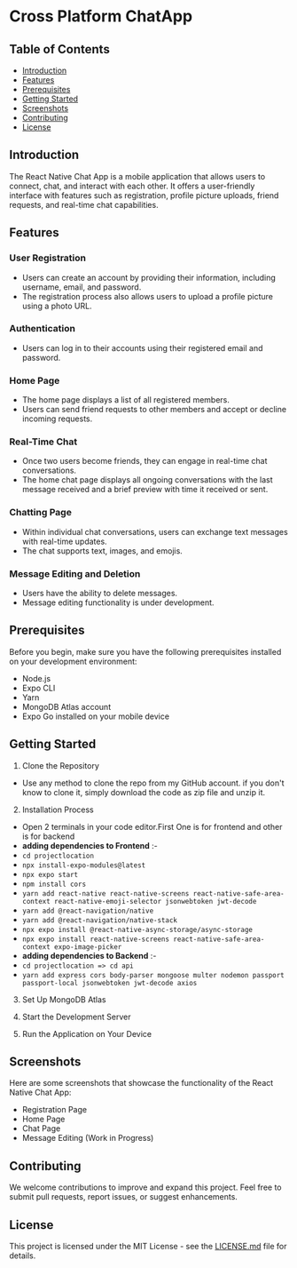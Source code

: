 # Cross Platform ChatApp

## Table of Contents

- [Introduction](#introduction)
- [Features](#features)
- [Prerequisites](#prerequisites)
- [Getting Started](#getting-started)
- [Screenshots](#screenshots)
- [Contributing](#contributing)
- [License](#license)

## Introduction

The React Native Chat App is a mobile application that allows users to connect, chat, and interact with each other. It offers a user-friendly interface with features such as registration, profile picture uploads, friend requests, and real-time chat capabilities.

## Features

### User Registration
- Users can create an account by providing their information, including username, email, and password.
- The registration process also allows users to upload a profile picture using a photo URL.

### Authentication
- Users can log in to their accounts using their registered email and password.

### Home Page
- The home page displays a list of all registered members.
- Users can send friend requests to other members and accept or decline incoming requests.

### Real-Time Chat
- Once two users become friends, they can engage in real-time chat conversations.
- The home chat page displays all ongoing conversations with the last message received and a brief preview with time it received or sent.

### Chatting Page
- Within individual chat conversations, users can exchange text messages with real-time updates.
- The chat supports text, images, and emojis.

### Message Editing and Deletion
- Users have the ability to delete messages.
- Message editing functionality is under development.

## Prerequisites

Before you begin, make sure you have the following prerequisites installed on your development environment:

- Node.js
- Expo CLI
- Yarn
- MongoDB Atlas account
- Expo Go installed on your mobile device

## Getting Started

1. Clone the Repository
   
- Use any method to clone the repo from my GitHub account. if you don't know to clone it, simply download the code as zip file and unzip it.

2. Installation Process 
- Open 2 terminals in your code editor.First One is for frontend and other is for backend
- **adding dependencies to Frontend** :-
- ``cd projectlocation``
- ``npx install-expo-modules@latest``
- ```npx expo start```
- ``npm install cors``
- ``yarn add react-native react-native-screens react-native-safe-area-context react-native-emoji-selector jsonwebtoken jwt-decode``
- ```yarn add @react-navigation/native```
- ``yarn add @react-navigation/native-stack``
- ``npx expo install @react-native-async-storage/async-storage``
- ```npx expo install react-native-screens react-native-safe-area-context expo-image-picker```
- **adding dependencies to Backend** :-
- ```cd projectlocation => cd api```
- ```yarn add express cors body-parser mongoose multer nodemon passport passport-local jsonwebtoken jwt-decode axios```
3. Set Up MongoDB Atlas


4. Start the Development Server


5. Run the Application on Your Device


## Screenshots

Here are some screenshots that showcase the functionality of the React Native Chat App:

- Registration Page
- Home Page
- Chat Page
- Message Editing (Work in Progress)

## Contributing

We welcome contributions to improve and expand this project. Feel free to submit pull requests, report issues, or suggest enhancements.

## License

This project is licensed under the MIT License - see the [LICENSE.md](LICENSE.md) file for details.
  

